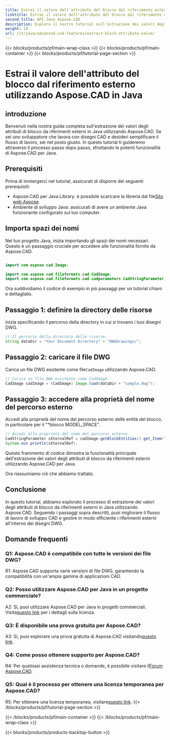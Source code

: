 ```yaml
---
title: Estrai il valore dell'attributo del blocco dal riferimento esterno utilizzando Aspose.CAD in Java
linktitle: Estrai il valore dell'attributo del blocco dal riferimento esterno
second_title: API Java Aspose.CAD
description: Esplora il nostro tutorial sull'estrazione dei valori degli attributi di blocco dai riferimenti esterni DWG in Java utilizzando Aspose.CAD. Migliora il flusso di lavoro di sviluppo CAD senza sforzo.
weight: 19
url: /it/java/advanced-cad-features/extract-block-attribute-value/
---
```


{{< blocks/products/pf/main-wrap-class >}}
{{< blocks/products/pf/main-container >}}
{{< blocks/products/pf/tutorial-page-section >}}

# Estrai il valore dell'attributo del blocco dal riferimento esterno utilizzando Aspose.CAD in Java

## introduzione

Benvenuti nella nostra guida completa sull'estrazione dei valori degli attributi di blocco da riferimenti esterni in Java utilizzando Aspose.CAD. Se sei uno sviluppatore che lavora con disegni CAD e desideri semplificare il flusso di lavoro, sei nel posto giusto. In questo tutorial ti guideremo attraverso il processo passo dopo passo, sfruttando le potenti funzionalità di Aspose.CAD per Java.

## Prerequisiti

Prima di immergerci nel tutorial, assicurati di disporre dei seguenti prerequisiti:

-  Aspose.CAD per Java Library: è possibile scaricare la libreria dal file[Sito web Aspose](https://releases.aspose.com/cad/java/).
- Ambiente di sviluppo Java: assicurati di avere un ambiente Java funzionante configurato sul tuo computer.

## Importa spazi dei nomi

Nel tuo progetto Java, inizia importando gli spazi dei nomi necessari. Questo è un passaggio cruciale per accedere alle funzionalità fornite da Aspose.CAD.

```java

import com.aspose.cad.Image;

import com.aspose.cad.fileformats.cad.CadImage;
import com.aspose.cad.fileformats.cad.cadparameters.CadStringParameter;
```

Ora suddividiamo il codice di esempio in più passaggi per un tutorial chiaro e dettagliato.

## Passaggio 1: definire la directory delle risorse

Inizia specificando il percorso della directory in cui si trovano i tuoi disegni DWG.

```java
// Il percorso della directory delle risorse.
String dataDir = "Your Document Directory" + "DWGDrawings/";
```

## Passaggio 2: caricare il file DWG

Carica un file DWG esistente come file`CadImage` utilizzando Aspose.CAD.

```java
// Carica un file DWG esistente come CadImage.
CadImage cadImage = (CadImage) Image.load(dataDir + "sample.dwg");
```

## Passaggio 3: accedere alla proprietà del nome del percorso esterno

Accedi alla proprietà del nome del percorso esterno delle entità del blocco, in particolare per il "*blocco MODEL_SPACE".

```java
// Accedi alla proprietà del nome del percorso esterno
CadStringParameter sXternalRef = cadImage.getBlockEntities().get_Item("*MODEL_SPACE").getXRefPathName();
System.out.println(sXternalRef);
```

Questo frammento di codice dimostra la funzionalità principale dell'estrazione dei valori degli attributi di blocco da riferimenti esterni utilizzando Aspose.CAD per Java.

Ora riassumiamo ciò che abbiamo trattato.

## Conclusione

In questo tutorial, abbiamo esplorato il processo di estrazione dei valori degli attributi di blocco da riferimenti esterni in Java utilizzando Aspose.CAD. Seguendo i passaggi sopra descritti, puoi migliorare il flusso di lavoro di sviluppo CAD e gestire in modo efficiente i riferimenti esterni all'interno dei disegni DWG.

## Domande frequenti

### Q1: Aspose.CAD è compatibile con tutte le versioni dei file DWG?

R1: Aspose.CAD supporta varie versioni di file DWG, garantendo la compatibilità con un'ampia gamma di applicazioni CAD.

### Q2: Posso utilizzare Aspose.CAD per Java in un progetto commerciale?

 A2: Sì, puoi utilizzare Aspose.CAD per Java in progetti commerciali. Visita[questo link](https://purchase.aspose.com/buy) per i dettagli sulla licenza.

### Q3: È disponibile una prova gratuita per Aspose.CAD?

 A3: Sì, puoi esplorare una prova gratuita di Aspose.CAD visitando[questo link](https://releases.aspose.com/).

### Q4: Come posso ottenere supporto per Aspose.CAD?

 R4: Per qualsiasi assistenza tecnica o domande, è possibile visitare il[Forum Aspose.CAD](https://forum.aspose.com/c/cad/19).

### Q5: Qual è il processo per ottenere una licenza temporanea per Aspose.CAD?

 R5: Per ottenere una licenza temporanea, visitare[questo link](https://purchase.aspose.com/temporary-license/).
{{< /blocks/products/pf/tutorial-page-section >}}

{{< /blocks/products/pf/main-container >}}
{{< /blocks/products/pf/main-wrap-class >}}

{{< blocks/products/products-backtop-button >}}
